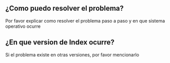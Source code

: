 ## ¿Como puedo resolver el problema?
Por favor explicar como resolver el problema paso a paso y en que sistema operativo ocurre
## ¿En que version de Index ocurre?
Si el problema existe en otras versiones, por favor mencionarlo
